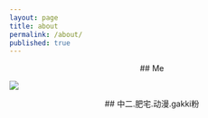 ```yaml
---
layout: page
title: about
permalink: /about/
published: true
---
```


<center>## Me</center> 

![](assets/img/IMG_9436.png)

<center>## 中二.肥宅.动漫.gakki粉</center> 

</div>
